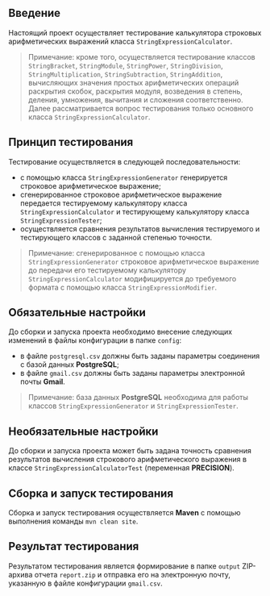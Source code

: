 ## Введение
Настоящий проект осуществляет тестирование калькулятора строковых арифметических выражений класса `StringExpressionCalculator`.
> Примечание: кроме того, осуществляется тестирование классов `StringBracket`, `StringModule`, `StringPower`, `StringDivision`, `StringMultiplication`, `StringSubtraction`, `StringAddition`, вычисляющих значения простых арифметических операций раскрытия скобок, раскрытия модуля, возведения в степень, деления, умножения, вычитания и сложения соответственно. Далее рассматривается вопрос тестирования только основного класса `StringExpressionCalculator`.
## Принцип тестирования
Тестирование осуществляется в следующей последовательности:
- с помощью класса `StringExpressionGenerator` генерируется строковое арифметическое выражение; 
- сгенерированное строковое арифметическое выражение передается тестируемому калькулятору класса `StringExpressionCalculator` и тестирующему калькулятору класса `StringExpressionTester`;
- осуществляется сравнения результатов вычисления тестируемого и тестирующего классов с заданной степенью точности. 
> Примечание: сгенерированное с помощью класса `StringExpressionGenerator` строковое арифметическое выражение до передачи его тестируемому калькулятору `StringExpressionCalculator` модифицируется до требуемого формата с помощью класса `StringExpressionModifier`.
## Обязательные настройки
До сборки и запуска проекта необходимо внесение следующих изменений в файлы конфигурации в папке `config`:
- в файле `postgresql.csv` должны быть заданы параметры соединения с базой данных **PostgreSQL**;
- в файле `gmail.csv` должны быть заданы параметры электронной почты **Gmail**.
> Примечание: база данных **PostgreSQL** необходима для работы классов `StringExpressionGenerator` и `StringExpressionTester`.
## Необязательные настройки
До сборки и запуска проекта может быть задана точность сравнения результатов вычисления строкового арифметического выражения в классе `StringExpressionCalculatorTest` (переменная **PRECISION**).
## Сборка и запуск тестирования
Сборка и запуск тестирования осуществляется **Maven** с помощью выполнения команды `mvn clean site`.
## Результат тестирования
Результатом тестирования является формирование в папке `output` ZIP-архива отчета `report.zip` и отправка его на электронную почту, указанную в файле конфигурации `gmail.csv`.